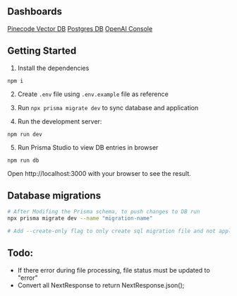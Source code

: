 ## Dashboards

[Pinecode Vector DB](https://app.pinecone.io/)
[Postgres DB](https://console.neon.tech)
[OpenAI Console](https://platform.openai.com/usage)

## Getting Started

1. Install the dependencies

```
npm i
```

2. Create `.env` file using `.env.example` file as reference

3. Run `npx prisma migrate dev` to sync database and application

4. Run the development server:

```
npm run dev
```

5. Run Prisma Studio to view DB entries in browser

```
npm run db
```

Open http://localhost:3000 with your browser to see the result.

## Database migrations

```bash
# After Modifing the Prisma schema, to push changes to DB run
npx prisma migrate dev --name "migration-name"

# Add --create-only flag to only create sql migration file and not apply it.
```

## Todo:

- If there error during file processing, file status must be updated to "error"
- Convert all NextResponse to return NextResponse.json();
